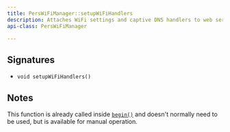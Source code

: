 ```yaml
---
title: PersWiFiManager::setupWiFiHandlers
description: Attaches WiFi settings and captive DNS handlers to web server and DNS Server
api-class: PersWiFiManager

---
```


## Signatures

- `void setupWiFiHandlers()`


## Notes

This function is already called inside [`begin()`]({{site.baseurl}}/api/PersWiFiManager/begin) and doesn't normally need to be used, but is available for manual operation.

